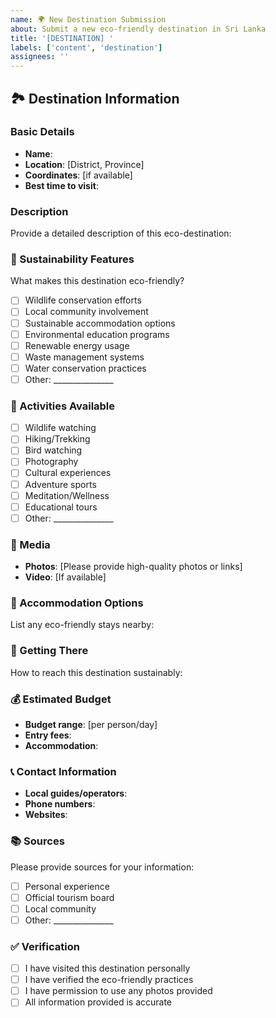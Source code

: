 ```yaml
---
name: 🌍 New Destination Submission
about: Submit a new eco-friendly destination in Sri Lanka
title: '[DESTINATION] '
labels: ['content', 'destination']
assignees: ''
---
```


## 🏞️ Destination Information

### Basic Details
- **Name**: 
- **Location**: [District, Province]
- **Coordinates**: [if available]
- **Best time to visit**: 

### Description
Provide a detailed description of this eco-destination:

### 🌱 Sustainability Features
What makes this destination eco-friendly?
- [ ] Wildlife conservation efforts
- [ ] Local community involvement
- [ ] Sustainable accommodation options
- [ ] Environmental education programs
- [ ] Renewable energy usage
- [ ] Waste management systems
- [ ] Water conservation practices
- [ ] Other: _______________

### 🎯 Activities Available
- [ ] Wildlife watching
- [ ] Hiking/Trekking
- [ ] Bird watching
- [ ] Photography
- [ ] Cultural experiences
- [ ] Adventure sports
- [ ] Meditation/Wellness
- [ ] Educational tours
- [ ] Other: _______________

### 📸 Media
- **Photos**: [Please provide high-quality photos or links]
- **Video**: [If available]

### 🏨 Accommodation Options
List any eco-friendly stays nearby:

### 🚗 Getting There
How to reach this destination sustainably:

### 💰 Estimated Budget
- **Budget range**: [per person/day]
- **Entry fees**: 
- **Accommodation**: 

### 📞 Contact Information
- **Local guides/operators**: 
- **Phone numbers**: 
- **Websites**: 

### 📚 Sources
Please provide sources for your information:
- [ ] Personal experience
- [ ] Official tourism board
- [ ] Local community
- [ ] Other: _______________

### ✅ Verification
- [ ] I have visited this destination personally
- [ ] I have verified the eco-friendly practices
- [ ] I have permission to use any photos provided
- [ ] All information provided is accurate
